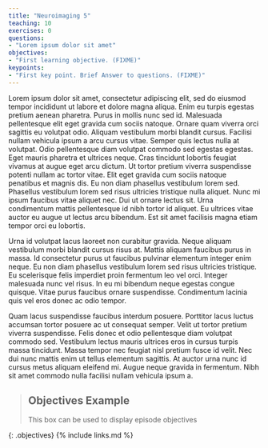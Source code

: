 ```yaml
---
title: "Neuroimaging 5"
teaching: 10
exercises: 0
questions:
- "Lorem ipsum dolor sit amet"
objectives:
- "First learning objective. (FIXME)"
keypoints:
- "First key point. Brief Answer to questions. (FIXME)"
---
```

Lorem ipsum dolor sit amet, consectetur adipiscing elit, sed do eiusmod tempor incididunt ut labore et dolore magna aliqua. Enim eu turpis egestas pretium aenean pharetra. Purus in mollis nunc sed id. Malesuada pellentesque elit eget gravida cum sociis natoque. Ornare quam viverra orci sagittis eu volutpat odio. Aliquam vestibulum morbi blandit cursus. Facilisi nullam vehicula ipsum a arcu cursus vitae. Semper quis lectus nulla at volutpat. Odio pellentesque diam volutpat commodo sed egestas egestas. Eget mauris pharetra et ultrices neque. Cras tincidunt lobortis feugiat vivamus at augue eget arcu dictum. Ut tortor pretium viverra suspendisse potenti nullam ac tortor vitae. Elit eget gravida cum sociis natoque penatibus et magnis dis. Eu non diam phasellus vestibulum lorem sed. Phasellus vestibulum lorem sed risus ultricies tristique nulla aliquet. Nunc mi ipsum faucibus vitae aliquet nec. Dui ut ornare lectus sit. Urna condimentum mattis pellentesque id nibh tortor id aliquet. Eu ultrices vitae auctor eu augue ut lectus arcu bibendum. Est sit amet facilisis magna etiam tempor orci eu lobortis.

Urna id volutpat lacus laoreet non curabitur gravida. Neque aliquam vestibulum morbi blandit cursus risus at. Mattis aliquam faucibus purus in massa. Id consectetur purus ut faucibus pulvinar elementum integer enim neque. Eu non diam phasellus vestibulum lorem sed risus ultricies tristique. Eu scelerisque felis imperdiet proin fermentum leo vel orci. Integer malesuada nunc vel risus. In eu mi bibendum neque egestas congue quisque. Vitae purus faucibus ornare suspendisse. Condimentum lacinia quis vel eros donec ac odio tempor.

Quam lacus suspendisse faucibus interdum posuere. Porttitor lacus luctus accumsan tortor posuere ac ut consequat semper. Velit ut tortor pretium viverra suspendisse. Felis donec et odio pellentesque diam volutpat commodo sed. Vestibulum lectus mauris ultrices eros in cursus turpis massa tincidunt. Massa tempor nec feugiat nisl pretium fusce id velit. Nec dui nunc mattis enim ut tellus elementum sagittis. At auctor urna nunc id cursus metus aliquam eleifend mi. Augue neque gravida in fermentum. Nibh sit amet commodo nulla facilisi nullam vehicula ipsum a.

> ## Objectives Example
>
> This box can be used to display episode objectives
> 
> 
{: .objectives}
{% include links.md %}
